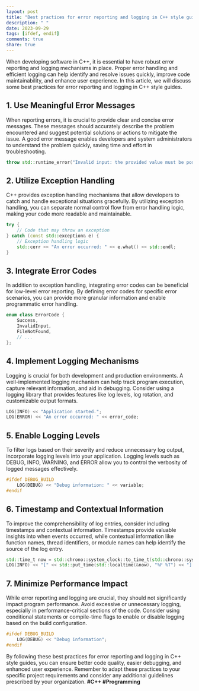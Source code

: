 ```yaml
---
layout: post
title: "Best practices for error reporting and logging in C++ style guides."
description: " "
date: 2023-09-29
tags: [ifdef, endif]
comments: true
share: true
---
```


When developing software in C++, it is essential to have robust error reporting and logging mechanisms in place. Proper error handling and efficient logging can help identify and resolve issues quickly, improve code maintainability, and enhance user experience. In this article, we will discuss some best practices for error reporting and logging in C++ style guides.

## 1. Use Meaningful Error Messages

When reporting errors, it is crucial to provide clear and concise error messages. These messages should accurately describe the problem encountered and suggest potential solutions or actions to mitigate the issue. A good error message enables developers and system administrators to understand the problem quickly, saving time and effort in troubleshooting.

```cpp
throw std::runtime_error("Invalid input: the provided value must be positive.");
```

## 2. Utilize Exception Handling

C++ provides exception handling mechanisms that allow developers to catch and handle exceptional situations gracefully. By utilizing exception handling, you can separate normal control flow from error handling logic, making your code more readable and maintainable.

```cpp
try {
    // Code that may throw an exception
} catch (const std::exception& e) {
    // Exception handling logic
    std::cerr << "An error occurred: " << e.what() << std::endl;
}
```

## 3. Integrate Error Codes

In addition to exception handling, integrating error codes can be beneficial for low-level error reporting. By defining error codes for specific error scenarios, you can provide more granular information and enable programmatic error handling.

```cpp
enum class ErrorCode {
    Success,
    InvalidInput,
    FileNotFound,
    // ...
};
```

## 4. Implement Logging Mechanisms

Logging is crucial for both development and production environments. A well-implemented logging mechanism can help track program execution, capture relevant information, and aid in debugging. Consider using a logging library that provides features like log levels, log rotation, and customizable output formats.

```cpp
LOG(INFO) << "Application started.";
LOG(ERROR) << "An error occurred: " << error_code;
```

## 5. Enable Logging Levels

To filter logs based on their severity and reduce unnecessary log output, incorporate logging levels into your application. Logging levels such as DEBUG, INFO, WARNING, and ERROR allow you to control the verbosity of logged messages effectively.

```cpp
#ifdef DEBUG_BUILD
    LOG(DEBUG) << "Debug information: " << variable;
#endif
```

## 6. Timestamp and Contextual Information

To improve the comprehensibility of log entries, consider including timestamps and contextual information. Timestamps provide valuable insights into when events occurred, while contextual information like function names, thread identifiers, or module names can help identify the source of the log entry.

```cpp
std::time_t now = std::chrono::system_clock::to_time_t(std::chrono::system_clock::now());
LOG(INFO) << "[" << std::put_time(std::localtime(&now), "%F %T") << "] " << message;
```

## 7. Minimize Performance Impact

While error reporting and logging are crucial, they should not significantly impact program performance. Avoid excessive or unnecessary logging, especially in performance-critical sections of the code. Consider using conditional statements or compile-time flags to enable or disable logging based on the build configuration.

```cpp
#ifdef DEBUG_BUILD
    LOG(DEBUG) << "Debug information";
#endif
```

By following these best practices for error reporting and logging in C++ style guides, you can ensure better code quality, easier debugging, and enhanced user experience. Remember to adapt these practices to your specific project requirements and consider any additional guidelines prescribed by your organization. **#C++ #Programming**